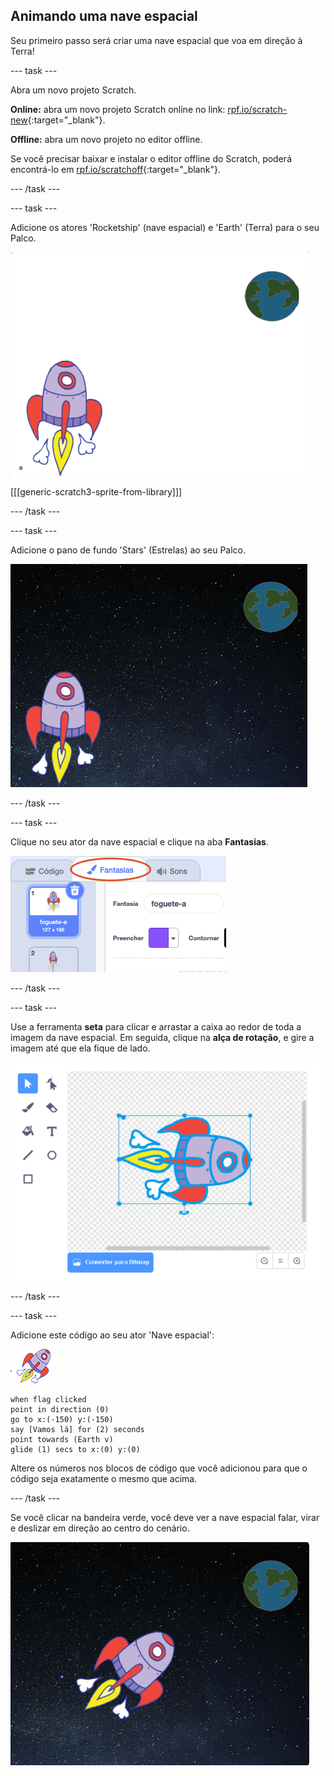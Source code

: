 ## Animando uma nave espacial

Seu primeiro passo será criar uma nave espacial que voa em direção à Terra!

--- task ---

Abra um novo projeto Scratch.

**Online:** abra um novo projeto Scratch online no link: [rpf.io/scratch-new](https://rpf.io/scratchon){:target="_blank"}.

**Offline:** abra um novo projeto no editor offline.

Se você precisar baixar e instalar o editor offline do Scratch, poderá encontrá-lo em [rpf.io/scratchoff](https://rpf.io/scratchoff){:target="_blank"}.

--- /task ---

--- task ---

Adicione os atores 'Rocketship' (nave espacial) e 'Earth' (Terra) para o seu Palco.

![Atores Nave espacial e Terra](images/space-sprites.png)

[[[generic-scratch3-sprite-from-library]]]

--- /task ---

--- task ---

Adicione o pano de fundo 'Stars' (Estrelas) ao seu Palco.

![Um cenário de espaço](images/space-backdrop.png)

--- /task ---

--- task ---

Clique no seu ator da nave espacial e clique na aba **Fantasias**.

![Fantasia do ator](images/space-costume.png)

--- /task ---

--- task ---

Use a ferramenta **seta** para clicar e arrastar a caixa ao redor de toda a imagem da nave espacial. Em seguida, clique na **alça de rotação**, e gire a imagem até que ela fique de lado.

![Girando uma fantasia](images/space-rotate.png)

--- /task ---

--- task ---

Adicione este código ao seu ator 'Nave espacial':

![Ator da nave espacial](images/sprite-spaceship.png)

```blocks3
when flag clicked
point in direction (0)
go to x:(-150) y:(-150)
say [Vamos lá] for (2) seconds
point towards (Earth v)
glide (1) secs to x:(0) y:(0)
```

Altere os números nos blocos de código que você adicionou para que o código seja exatamente o mesmo que acima.

--- /task ---

Se você clicar na bandeira verde, você deve ver a nave espacial falar, virar e deslizar em direção ao centro do cenário.

![Testando a animação da nave espacial](images/space-animate-stage.png)
